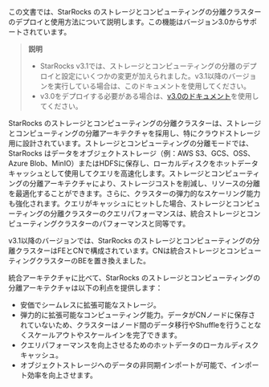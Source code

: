 この文書では、StarRocks のストレージとコンピューティングの分離クラスターのデプロイと使用方法について説明します。この機能はバージョン3.0からサポートされています。

> **説明**
>
> - StarRocks v3.1では、ストレージとコンピューティングの分離のデプロイと設定にいくつかの変更が加えられました。v3.1以降のバージョンを実行している場合は、このドキュメントを使用してください。
> - v3.0をデプロイする必要がある場合は、[v3.0のドキュメント](https://docs.starrocks.io/zh/docs/3.0/deployment/deploy_shared_data/)を使用してください。

StarRocks のストレージとコンピューティングの分離クラスターは、ストレージとコンピューティングの分離アーキテクチャを採用し、特にクラウドストレージ用に設計されています。ストレージとコンピューティングの分離モードでは、StarRocks はデータをオブジェクトストレージ（例：AWS S3、GCS、OSS、Azure Blob、MinIO）またはHDFSに保存し、ローカルディスクをホットデータキャッシュとして使用してクエリを高速化します。ストレージとコンピューティングの分離アーキテクチャにより、ストレージコストを削減し、リソースの分離を最適化することができます。さらに、クラスターの弾力的なスケーリング能力も強化されます。クエリがキャッシュにヒットした場合、ストレージとコンピューティングの分離クラスターのクエリパフォーマンスは、統合ストレージとコンピューティングクラスターのパフォーマンスと同等です。

v3.1以降のバージョンでは、StarRocks のストレージとコンピューティングの分離クラスターはFEとCNで構成されています。CNは統合ストレージとコンピューティングクラスターのBEを置き換えました。

統合アーキテクチャに比べて、StarRocks のストレージとコンピューティングの分離アーキテクチャは以下の利点を提供します：

- 安価でシームレスに拡張可能なストレージ。
- 弾力的に拡張可能なコンピューティング能力。データがCNノードに保存されていないため、クラスターはノード間のデータ移行やShuffleを行うことなくスケールアウトやスケールインを完了できます。
- クエリパフォーマンスを向上させるためのホットデータのローカルディスクキャッシュ。
- オブジェクトストレージへのデータの非同期インポートが可能で、インポート効率を向上させます。

